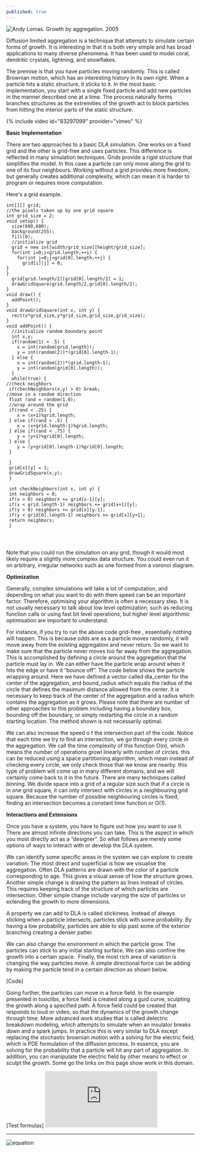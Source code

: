 ```yaml
---
published: true
---
```





![Andy Lomas. Growth by aggregation. 2005](https://ibb.co/dDydRQ)


Diffusion limited aggregation is a technique that attempts to simulate certain forms of growth. It is interesting in that it is both very simple and has broad applications to many diverse phenomena. It has been used to model coral, dendritic crystals, lightning, and snowflakes.

The premise is that you have particles moving randomly. This is called Brownian motion, which has an interesting history in its own right. When a particle hits a static structure, it sticks to it. In the most basic implementation, you start with a single fixed particle and add new particles in the manner described one at a time. The process naturally forms branches structures as the extremities of the growth act to block particles from hitting the interior parts of the static structure.


{% include video id="83297099" provider="vimeo" %}

**Basic Implementation**


There are two approaches to a basic DLA simulation. One works on a fixed grid and the other is grid-free and uses particles. This difference is reflected in many simulation techniques. Grids provide a rigid structure that simplifies the model. In this case a particle can only move along the grid to one of its four neighbours. Working without a grid provides more freedom, but generally creates additional complexity, which can mean it is harder to program or requires more computation.

Here's a grid example.
```
int[][] grid;
//the pixels taken up by one grid square
int grid_size = 2;
void setup() {
  size(600,600);
  background(255);
  fill(0);
  //initialize grid
  grid = new int[width/grid_size][height/grid_size];
  for(int i=0;i<grid.length;++i) {
    for(int j=0;j<grid[0].length;++j) {
      grid[i][j] = 0;
} 
}
  grid[grid.length/2][grid[0].length/2] = 1;
  drawGridSquare(grid.length/2,grid[0].length/2);
}
void draw() {
  addPoint();
}
void drawGridSquare(int x, int y) {
  rect(x*grid_size,y*grid_size,grid_size,grid_size);
}
void addPoint() {
  //initialize random boundary point
  int x,y;
  if(random(1) < .5) {
    x = int(random(grid.length));
    y = int(random(2))*(grid[0].length-1);
  } else {
    x = int(random(2))*(grid.length-1);
    y = int(random(grid[0].length));
  }
  while(true) {
//check neighbors
 if(checkNeighbors(x,y) > 0) break;
//move in a random direction
 float rand = random(1.0);
 //wrap around the grid
 if(rand < .25) {
	x = (x+1)%grid.length;
 } else if(rand < .5) {
	x = (x+grid.length-1)%grid.length;
 } else if(rand < .75) {
	y = (y+1)%grid[0].length;
 } else {
	y = (y+grid[0].length-1)%grid[0].length;
 } 
 
 }
 grid[x][y] = 1;
 drawGridSquare(x,y);
 }

 int checkNeighbors(int x, int y) {
 int neighbors = 0;
 if(x > 0) neighbors += grid[x-1][y];
 if(x < grid.length-1) neighbors += grid[x+1][y];
 if(y > 0) neighbors += grid[x][y-1];
 if(y < grid[0].length-1) neighbors += grid[x][y+1];
 return neighbors;
 }


  
  ```
Note that you could run the simulation on any grid, though it would most likely require a slightly more complex data structure. You could even run it on arbitrary, irregular networks such as one formed from a voronoi diagram.

**Optimization**

Generally, complex simulations will take a lot of computation, and depending on what you want to do with them speed can be an important factor. Therefore, optimising your algorithm is often a necessary step. It is not usually necessary to talk about low level optimization, such as reducing function calls or using fast bit level operations, but higher level algorithmic optimisation are important to understand.

For instance, if you try to run the above code grid-free , essentially nothing will happen. This is because odds are as a particle moves randomly, it will move away from the existing aggregation and never return. So we want to make sure that the particle never moves too far away from the aggregation. This is accomplished by defining a circle around the aggregation that the particle must lay in. We can either have the particle wrap around when it hits the edge or have it “bounce off”. The code below  shows the particle wrapping around. Here we have defined a vector called dla_center  for the center of the aggregation, and bound_radius which equals the radius of the circle that defines the maximum distance allowed from the center. It is necessary to keep track of the center of the aggregation and a radius which contains the aggregation as it grows. Please note that there are number of other approaches to this problem including having a boundary box, bounding off the boundary, or simply restarting the circle in a random starting location. The method shown is not necessarily optimal.

We can also increase the speed o f the intersection part of the code. Notice that each time we try to find an intersection, we go through every circle in the aggregation. We call the time complexity of this function O(n), which means the number of operations growl linearly with number of circles. this can be reduced using a space partitioning algorithm, which mean instead of checking every circle, we only check those that we know are nearby. this type of problem will come up in many different domains, and we will certainly come back to it in the future. There are many techniques called binning. We divide space into a grid of a regular size such that if a circle is in one grid square, it can only intersect with circles in a neighbouring grid square. Because the number of possible neighbouring circles is fixed, finding an intersection becomes a constant time function or O(1).


**Interactions and Extensions**

Once you have a system, you have to figure out how you want to use it. There are almost infinite directions you can take. This is the aspect in which you most directly act as a “designer”. So what follows are merely some options of ways to interact with or develop the DLA system.

We can identify some specific areas in the system we can explore to create variation. The most direct and superficial is how we visualise the aggregation. Often DLA patterns are drawn with the color of a particle corresponding to age. This gives a visual sense of how the structure grows. Another simple change is drawing the pattern as lines instead of circles. This requires keeping track of the structure of which particles are intersection. Other simple change include varying the size of particles or extending the growth to more dimensions.

A property we can add to DLA is called stickiness. Instead of always sticking when a particle intersects, particles stick with some probability. By having a low probability, particles are able to slip past some of the exterior branching creating a denser patter. 

We can also change the environment in which the particle grow. The particles can stick to any initial starting surface. We can also confine the growth into a certain space.
 Finally, the most rich area of variation is changing the way particles move. A simple directional force can be adding by making the particle tend in a certain direction as shown below.

[Code]

Going further, the particles can move in a force field. In the example presented in toxiclibs, a force field is created along a guid curve, sculpting the growth along a specified path. A force field could be created that responds to loud or video, so that the dynamics of the growth change through time. More advanced work studies that is called delectric breakdown modeling, which attempts to simulate when an insulator breaks down and a spark jumps. In practice this is very similar to DLA except replacing the stochastic brownian motion with a solving for the electric field, which is PDE formulation of the diffusion process. In essence, you are solving for the probability that a particle will hit any part of aggregation. In addition, you can manipulate the electric field by other means to effect or sculpt the growth. Some go the links on this page show work in this domain.



[Test formulas]
![equation](http://latex.codecogs.com/gif.latex?Concentration%3D%5Cfrac%7BTotalTemplate%7D%7BTotalVolume%7D)




----
![equation](https://latex.codecogs.com/gif.latex?a=\beta&space;&plus;&space;\delta)
